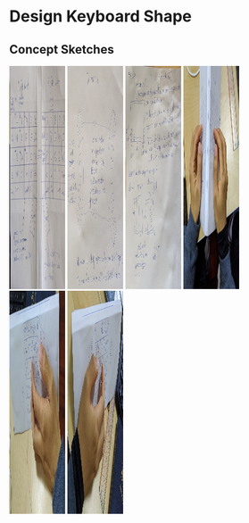 # Design Keyboard Shape 
## Concept Sketches
<img src="key_map_sketch_0.jpg" width="100" height="400">
<img src="concept_sketch_0.jpg" width="100" height="400">
<img src="concept_sketch_1.jpg" width="100" height="400">
<img src="concept_usage_0.jpg" width="100" height="400">
<img src="concept_usage_1.jpg" width="100" height="400">
<img src="concept_usage_2.jpg" width="100" height="400">